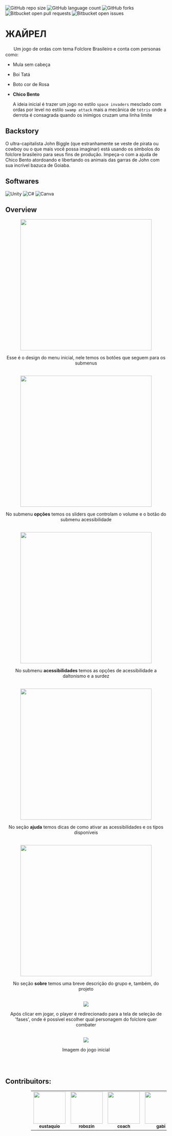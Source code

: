 ![GitHub repo size](https://img.shields.io/github/repo-size/TP-Coltec-UFMG/2023-303-jairel?style=for-the-badge)
![GitHub language count](https://img.shields.io/github/languages/count/TP-Coltec-UFMG/2023-303-jairel?style=for-the-badge)
![GitHub forks](https://img.shields.io/github/forks/TP-Coltec-UFMG/2023-303-jairel?style=for-the-badge)
![Bitbucket open pull requests](https://img.shields.io/bitbucket/pr-raw/TP-Coltec-UFMG/2023-303-jairel?style=for-the-badge)
![Bitbucket open issues](https://img.shields.io/bitbucket/issues/TP-Coltec-UFMG/2023-303-jairel?style=for-the-badge)

# ЖАЙРЕЛ

ㅤㅤUm jogo de ordas com tema Folclore Brasileiro e conta com personas como: <br>
  - Mula sem cabeça
  - Boi Tatá
  - Boto cor de Rosa
  - **Chico Bento**
    
    A ideia inicial é trazer um jogo no estilo ``space invaders`` mesclado com ordas por level no estilo ``swamp attack`` mais a mecânica de ``tétris`` onde a derrota é consagrada quando os inimigos cruzam uma linha limite

## Backstory

O ultra-capitalista John Biggle (que estranhamente se veste de pirata ou cowboy ou o que mais você possa imaginar) está usando os símbolos do folclore brasileiro para seus fins de produção. Impeça-o com a ajuda de Chico Bento atordoando e libertando os animais das garras de John com sua incrível bazuca de Goiaba.

## Softwares 

![Unity](https://img.shields.io/badge/unity-%23000000.svg?style=for-the-badge&logo=unity&logoColor=white)
![C#](https://img.shields.io/badge/c%23-%23239120.svg?style=for-the-badge&logo=c-sharp&logoColor=white)
![Canva](https://img.shields.io/badge/Canva-%2300C4CC.svg?style=for-the-badge&logo=Canva&logoColor=white)

## Overview
<div align="center">
    <img src="https://github.com/alvimdev/2023-303-jairel/assets/83983141/548b2e71-3268-4bd1-b1bd-14e89adf4349" height="410">
    <p>Esse é o design do menu inicial, nele temos os botões que seguem para os submenus</p>
    <br>
    <img src="https://github.com/alvimdev/2023-303-jairel/assets/83983141/24ea62f0-244e-4619-8a97-c434c76a6c0b" height="410">
    <p>No submenu <strong>opções</strong> temos os sliders que controlam o volume e o botão do submenu acessibilidade</p>
    <br>
    <img src="https://github.com/alvimdev/2023-303-jairel/assets/83983141/ce5d2360-6300-422a-86cf-952edcd8eaa1" height="410">
    <p>No submenu <strong>acessibilidades</strong> temos as opções de acessibilidade a daltonismo e a surdez</p>
    <br>
    <img src="https://github.com/alvimdev/2023-303-jairel/assets/83983141/6945574d-1bd3-4acb-b6cb-83474408a1dd" height="410">
    <p>No seção <strong>ajuda</strong> temos dicas de como ativar as acessibilidades e os tipos disponíveis</p>
    <br>
    <img src="https://github.com/alvimdev/2023-303-jairel/assets/83983141/3247c31e-ffa6-4445-b1a6-b061ce0df5e2" height="410">
    <p>No seção <strong>sobre</strong> temos uma breve descrição do grupo e, também, do projeto</p>
    <br>
    <img src="https://github.com/alvimdev/2023-303-jairel/assets/83983141/cac384ea-e2de-427f-a5af-8881701e50df">
    <p>Após clicar em jogar, o player é redirecionado para a tela de seleção de 'fases', onde é possível escolher qual personagem do folclore quer combater</p>
  <br>
    <img src="https://github.com/alvimdev/2023-303-jairel/assets/83983141/d41fea97-37d4-4969-bf33-783fa79ce39e">
    <p>Imagem do jogo inicial</p>
</div>

<br><br>

## Contribuitors:

<dl>
  <dd>
    <dl>
      <dd>
        <table style="magrin-left: 40px;">
          <tr>
          <td align="center">
              <a href="https://github.com/rafaelrat/">
                <img src="https://imgs.search.brave.com/-6nnnKHsWW4K3fvJpTdDcHsB0TLVv4wT5V4heeqxu7A/rs:fit:1000:1000:1/g:ce/aHR0cHM6Ly9zdGF0/aWMud2l4c3RhdGlj/LmNvbS9tZWRpYS8w/OGE2NzVfMzMzYWU4/MDRmNzg1NDIxM2Fj/ZTM2YTMzYmFlMDli/YTB-bXYyLmpwZy92/MS9maXQvd18xMDAw/JTJDaF8xMDAwJTJD/YWxfYyUyQ3FfODAv/ZmlsZS5qcGc" width="100px;" alt=""/><br>
                <sub>
                  <b>eustaquio</b>
                </sub>
              </a>
            </td>
            <td align="center">
              <a href="https://github.com/alvimdev/">
                <img src="https://avatars.githubusercontent.com/u/83983141?v=4" width="100px;" alt=""/><br>
                <sub>
                  <b>robozin</b>
                </sub>
              </a>
            </td>
            <td align="center">
              <a href="https://github.com/raphhax/">
                <img src="https://avatars.githubusercontent.com/u/104567495?v=4" width="100px;" alt=""/><br>
                <sub>
                  <b>coach</b>
                </sub>
              </a>
            </td>
            <td align="center">
              <a href="https://github.com/httpsgabi/">
                <img src="https://i.pinimg.com/736x/7d/ec/ec/7dececb749898fa72a3bc8040a7d7c5a.jpg" width="100px;" alt=""/><br>
                <sub>
                  <b>gabi</b>
                </sub>
              </a>
            </td>
            <td align="center">
              <a href="https://github.com/GuilhermeoLuiz/">
                <img src="https://avatars.githubusercontent.com/u/104567893?v=4" width="100px;" alt=""/><br>
                <sub>
                  <b>butão</b>
                </sub>
              </a>
            </td>
          </tr>
        </table>
      </dd>
    </dl>
  </dd>
</dl>
